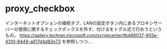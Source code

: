 # proxy_checkbox
インターネットオプションの接続タブ、LANの設定ボタン内にあるプロキシサーバーの使用に関するチェックボックスを外す、付けるをトグル式で行おうというもの。
https://gallery.technet.microsoft.com/scriptcenter/fb486037-855e-4310-8449-a617d4d82e73 を参照しつつ…
